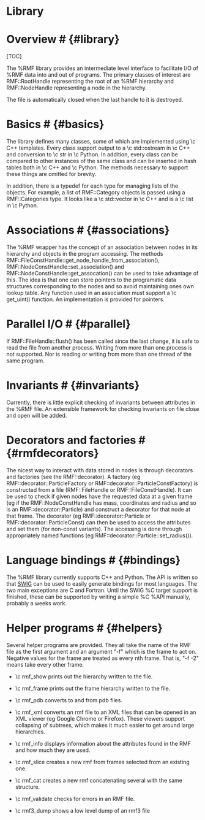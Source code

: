 # Library

# Overview # {#library}

[TOC]

The %RMF library provides an intermediate level interface to facilitate I/O of
%RMF data into and out of programs. The primary classes of interest are
RMF::RootHandle representing the root of an %RMF hierarchy and RMF::NodeHandle
representing a node in the hierarchy.

The file is automatically closed when the last handle to it is destroyed.

# Basics # {#basics}

The library defines many classes, some of which are implemented using \c C++
templates. Every class support output to a \c std::ostream in \c C++ and
conversion to \c str in \c Python. In addition, every class can be compared
to other instances of the same class and can be inserted in hash tables both
in \c C++ and \c Python. The methods necessary to support these things are
omitted for brevity.

In addition, there is a typedef for each type for managing lists of the objects.
For example, a list of RMF::Category objects is passed using a RMF::Categories type.
It looks like a \c std::vector in \c C++ and is a \c list in \c Python.

# Associations # {#associations}

The %RMF wrapper has the concept of an association between nodes in
its hierarchy and objects in the program accessing. The methods
RMF::FileConstHandle::get_node_handle_from_association(),
RMF::NodeConstHandle::set_association() and
RMF::NodeConstHandle::get_assocation() can be used to take advantage of
this. The idea is that one can store pointers to the programatic
data structures corresponding to the nodes and so avoid maintaining
ones own lookup table. Any function used in an association must support
a \c get_uint() function. An implementation is provided for pointers.

# Parallel I/O # {#parallel}

If RMF::FileHandle::flush() has been called since the last change, it is safe
to read the file from another process. Writing from more than one process is not
supported. Nor is reading or writing from more than one thread of the same
program.

# Invariants # {#invariants}

Currently, there is little explicit checking of invariants between attributes
in the %RMF file. An extensible framework for checking invariants on file
close and open will be added.

# Decorators and factories # {#rmfdecorators}

The nicest way to interact with data stored in nodes is through decorators and
factories (see the RMF::decorator). A factory (eg RMF::decorator::ParticleFactory or RMF::decorator::ParticleConstFactory) is
constructed from a file (RMF::FileHandle or RMF::FileConstHandle). It can be used
to check if given nodes have the requested data at a given frame (eg if the RMF::NodeConstHandle has
mass, coordinates and radius and so is an RMF::decorator::Particle) and construct a decorator
for that node at that frame. The decorator (eg RMF::decorator::Particle or RMF::decorator::ParticleConst)
can then be used to access the attributes and set them (for non-const variants). The
accessing is done through appropriately named functions (eg RMF::decorator::Particle::set_radius()).

# Language bindings # {#bindings}

The %RMF library currently supports C++ and Python. The API is
written so that [SWIG](http://www.swig.org) can be used to
easily generate bindings for most languages. The two main
exceptions are C and Fortran. Until the SWIG %C target support is
finished, these can be supported by writing a simple %C %API
manually, probably a weeks work.

# Helper programs # {#helpers}

Several helper programs are provided. They all take the name of the RMF file as
the first argument and an argument "-f" which is the frame to act on. Negative
values for the frame are treated as every nth frame. That is, "-f -2" means take
every other frame.


- \c rmf_show prints out the hierarchy written to the file.

- \c rmf_frame prints out the frame hierarchy written to the file.

- \c rmf_pdb converts to and from pdb files.

- \c rmf_xml converts an rmf file to an XML files that can be opened in an XML viewer
   (eg Google Chrome or Firefox). These viewers support collapsing of subtrees, which
   makes it much easier to get around large hierarchies.

- \c rmf_info displays information about the attributes found in the RMF and how
   much they are used.

- \c rmf_slice creates a new rmf from frames selected from an existing one.

- \c rmf_cat creates a new rmf concatenating several with the same structure.

- \c rmf_validate checks for errors in an RMF file.

- \c rmf3_dump shows a low level dump of an rmf3 file